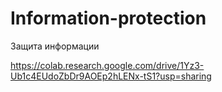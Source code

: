 # Information-protection
Защита информации



https://colab.research.google.com/drive/1Yz3-Ub1c4EUdoZbDr9AOEp2hLENx-tS1?usp=sharing
